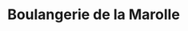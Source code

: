 ---
title: "Boulangerie de la Marolle"
url: /montargis/boulangerie-de-la-marolle/
shop: boulangerie
---